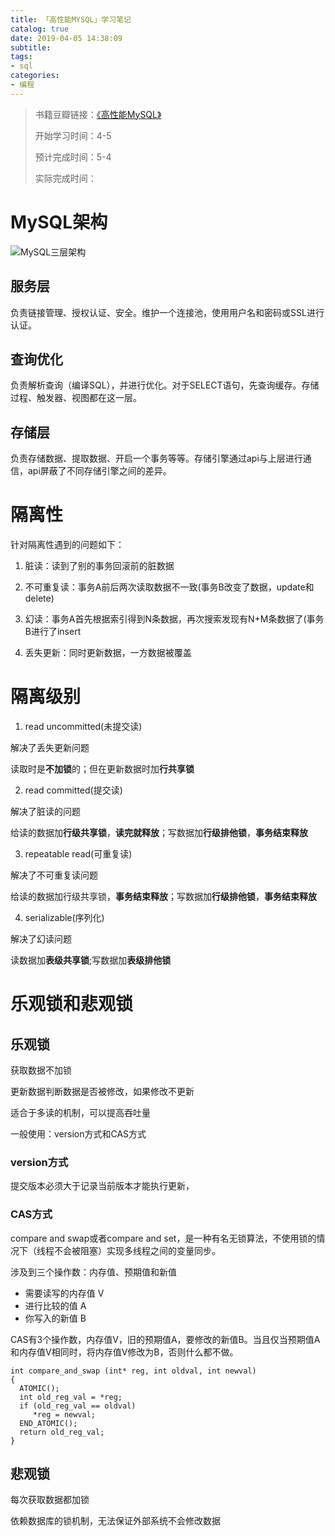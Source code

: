 ```yaml
---
title: 「高性能MYSQL」学习笔记
catalog: true
date: 2019-04-05 14:38:09
subtitle: 
tags: 
- sql
categories:
- 编程
---
```

> 书籍豆瓣链接：[《高性能MySQL》](https://book.douban.com/subject/23008813/)
> 
> 开始学习时间：4-5
> 
> 预计完成时间：5-4
> 
> 实际完成时间：

# MySQL架构
![MySQL三层架构](https://github.com/SoaringhawkCheng/blog/blob/gh-pages/%E7%BC%96%E7%A8%8B/high-performance-mysql/1.png?raw=true)
## 服务层

负责链接管理、授权认证、安全。维护一个连接池，使用用户名和密码或SSL进行认证。

## 查询优化

负责解析查询（编译SQL），并进行优化。对于SELECT语句，先查询缓存。存储过程、触发器、视图都在这一层。

## 存储层

负责存储数据、提取数据、开启一个事务等等。存储引擎通过api与上层进行通信，api屏蔽了不同存储引擎之间的差异。

# 隔离性

针对隔离性遇到的问题如下：

1. 脏读：读到了别的事务回滚前的脏数据

2. 不可重复读：事务A前后两次读取数据不一致(事务B改变了数据，update和delete)

3. 幻读：事务A首先根据索引得到N条数据，再次搜索发现有N+M条数据了(事务B进行了insert

4. 丢失更新：同时更新数据，一方数据被覆盖

# 隔离级别

1. read uncommitted(未提交读)

解决了丢失更新问题

读取时是**不加锁**的；但在更新数据时加**行共享锁**

2. read committed(提交读)

解决了脏读的问题

给读的数据加**行级共享锁**，**读完就释放**；写数据加**行级排他锁**，**事务结束释放**

3. repeatable read(可重复读)

解决了不可重复读问题

给读的数据加行级共享锁，**事务结束释放**；写数据加**行级排他锁**，**事务结束释放**

4. serializable(序列化)

解决了幻读问题

读数据加**表级共享锁**;写数据加**表级排他锁**

# 乐观锁和悲观锁

## 乐观锁

获取数据不加锁

更新数据判断数据是否被修改，如果修改不更新

适合于多读的机制，可以提高吞吐量

一般使用：version方式和CAS方式

### version方式

提交版本必须大于记录当前版本才能执行更新，

### CAS方式

compare and swap或者compare and set，是一种有名无锁算法，不使用锁的情况下（线程不会被阻塞）实现多线程之间的变量同步。

涉及到三个操作数：内存值、预期值和新值

* 需要读写的内存值 V
* 进行比较的值 A
* 你写入的新值 B

CAS有3个操作数，内存值V，旧的预期值A，要修改的新值B。当且仅当预期值A和内存值V相同时，将内存值V修改为B，否则什么都不做。

```
int compare_and_swap (int* reg, int oldval, int newval) 
{
  ATOMIC(); 
  int old_reg_val = *reg;
  if (old_reg_val == oldval) 
     *reg = newval;
  END_ATOMIC();
  return old_reg_val;
}
```

## 悲观锁

每次获取数据都加锁

依赖数据库的锁机制，无法保证外部系统不会修改数据

